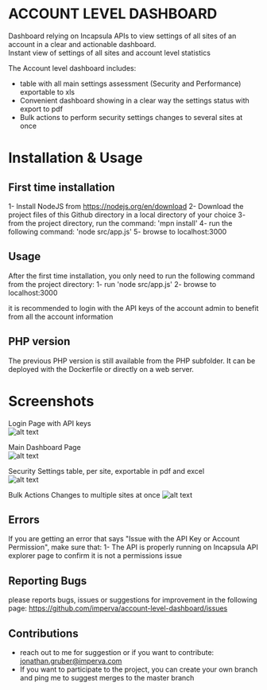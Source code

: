 # ACCOUNT LEVEL DASHBOARD 

Dashboard relying on Incapsula APIs to view settings of all sites of an account in a clear and actionable dashboard.  
Instant view of settings of all sites and account level statistics  
  
The Account level dashboard includes:  
- table with all main settings assessment (Security and Performance) exportable to xls
- Convenient dashboard showing in a clear way the settings status with export to pdf
- Bulk actions to perform security settings changes to several sites at once



# Installation & Usage
## First time installation
1- Install NodeJS from https://nodejs.org/en/download
2- Download the project files of this Github directory in a local directory of your choice
3- from the project directory, run the command: 'mpn install'
4- run the following command: 'node src/app.js'
5- browse to localhost:3000 

## Usage
After the first time installation, you only need to run the following command from the project directory: 
1- run 'node src/app.js'
2- browse to localhost:3000 

it is recommended to login with the API keys of the account admin to benefit from all the account information

## PHP version
The previous PHP version is still available from the PHP subfolder. 
It can be deployed with the Dockerfile or directly on a web server.

# Screenshots
  
Login Page with API keys  
![alt text](https://raw.githubusercontent.com/imperva/account-level-dashboard/master/images/screenshots/login.png)  
  
Main Dashboard Page  
![alt text](https://github.com/imperva/account-level-dashboard/raw/master/images/screenshots/main%20screen.png)  
  
Security Settings table, per site, exportable in pdf and excel  
![alt text](https://github.com/imperva/account-level-dashboard/raw/master/images/screenshots/security%20assessment%20table.png)  

Bulk Actions Changes to multiple sites at once
![alt text](https://github.com/imperva/account-level-dashboard/blob/master/images/screenshots/bulk%20actions.png) 

## Errors
If you are getting an error that says "Issue with the API Key or Account Permission", make sure that:
1- The API is properly running on Incapsula API explorer page to confirm it is not a permissions issue

## Reporting Bugs
please reports bugs, issues or suggestions for improvement in the following page:
https://github.com/imperva/account-level-dashboard/issues

## Contributions  
- reach out to me for suggestion or if you want to contribute: jonathan.gruber@imperva.com  
- If you want to participate to the project, you can create your own branch and ping me to suggest merges to the master branch
